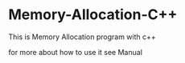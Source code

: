 # Memory-Allocation-C++

This is Memory Allocation program with c++

for more about how to use it see Manual
